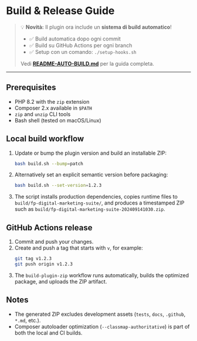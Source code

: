# Build & Release Guide

> 💡 **Novità:** Il plugin ora include un **sistema di build automatico**! 
> 
> - ✅ Build automatica dopo ogni commit
> - ✅ Build su GitHub Actions per ogni branch  
> - ✅ Setup con un comando: `./setup-hooks.sh`
> 
> Vedi **[README-AUTO-BUILD.md](README-AUTO-BUILD.md)** per la guida completa.

---

## Prerequisites
- PHP 8.2 with the `zip` extension
- Composer 2.x available in `$PATH`
- `zip` and `unzip` CLI tools
- Bash shell (tested on macOS/Linux)

## Local build workflow
1. Update or bump the plugin version and build an installable ZIP:
   ```bash
   bash build.sh --bump=patch
   ```
2. Alternatively set an explicit semantic version before packaging:
   ```bash
   bash build.sh --set-version=1.2.3
   ```
3. The script installs production dependencies, copies runtime files to `build/fp-digital-marketing-suite/`, and produces a timestamped ZIP such as `build/fp-digital-marketing-suite-202409141030.zip`.

## GitHub Actions release
1. Commit and push your changes.
2. Create and push a tag that starts with `v`, for example:
   ```bash
   git tag v1.2.3
   git push origin v1.2.3
   ```
3. The `build-plugin-zip` workflow runs automatically, builds the optimized package, and uploads the ZIP artifact.

## Notes
- The generated ZIP excludes development assets (`tests`, `docs`, `.github`, `*.md`, etc.).
- Composer autoloader optimization (`--classmap-authoritative`) is part of both the local and CI builds.

